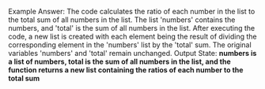 Example Answer:
The code calculates the ratio of each number in the list to the total sum of all numbers in the list. The list 'numbers' contains the numbers, and 'total' is the sum of all numbers in the list. After executing the code, a new list is created with each element being the result of dividing the corresponding element in the 'numbers' list by the 'total' sum. The original variables 'numbers' and 'total' remain unchanged.
Output State: **numbers is a list of numbers, total is the sum of all numbers in the list, and the function returns a new list containing the ratios of each number to the total sum**